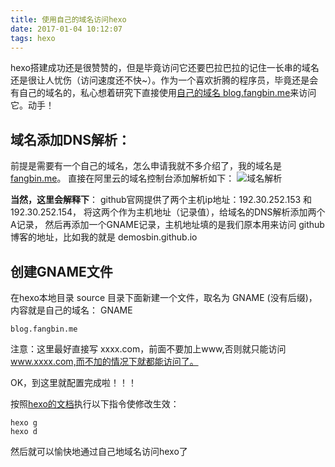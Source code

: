 ```yaml
---
title: 使用自己的域名访问hexo
date: 2017-01-04 10:12:07
tags: hexo
---
```


hexo搭建成功还是很赞赞的，但是毕竟访问它还要巴拉巴拉的记住一长串的域名还是很让人忧伤（访问速度还不快~）。作为一个喜欢折腾的程序员，毕竟还是会有自己的域名的，私心想着研究下直接使用[自己的域名 blog.fangbin.me](http://blog.fangbin.me)来访问它。动手！
## 域名添加DNS解析：
前提是需要有一个自己的域名，怎么申请我就不多介绍了，我的域名是[fangbin.me](http://fangbin.me)。
直接在阿里云的域名控制台添加解析如下：
![域名解析][1]

**当然，这里会解释下**：
github官网提供了两个主机ip地址：192.30.252.153 和 192.30.252.154， 将这两个作为主机地址（记录值），给域名的DNS解析添加两个 A记录，
然后再添加一个GNAME记录，主机地址填的是我们原本用来访问 github 博客的地址，比如我的就是 demosbin.github.io

## 创建GNAME文件
在hexo本地目录 source 目录下面新建一个文件，取名为 GNAME (没有后缀)，内容就是自己的域名：
GNAME

    blog.fangbin.me
注意：这里最好直接写 xxxx.com，前面不要加上www,否则就只能访问 www.xxxx.com,而不加的情况下就都能访问了。

OK，到这里就配置完成啦！！！

按照[hexo的文档][2]执行以下指令使修改生效：

    hexo g
    hexo d

然后就可以愉快地通过自己地域名访问hexo了


  [1]: http://on557pwy7.bkt.clouddn.com/dnsjiexi.png
  [2]: https://hexo.io/zh-cn/docs/